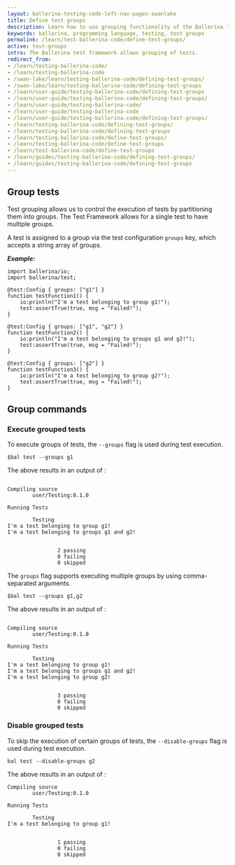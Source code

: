 ```yaml
---
layout: ballerina-testing-code-left-nav-pages-swanlake
title: Define test groups
description: Learn how to use grouping functionality of the Ballerina test framework.
keywords: ballerina, programming language, testing, test groups
permalink: /learn/test-ballerina-code/define-test-groups/
active: test-groups
intro: The Ballerina test framework allows grouping of tests.
redirect_from:
- /learn/testing-ballerina-code/
- /learn/testing-ballerina-code
- /swan-lake/learn/testing-ballerina-code/defining-test-groups/
- /swan-lake/learn/testing-ballerina-code/defining-test-groups
- /learn/user-guide/testing-ballerina-code/defining-test-groups
- /learn/user-guide/testing-ballerina-code/defining-test-groups/
- /learn/user-guide/testing-ballerina-code/
- /learn/user-guide/testing-ballerina-code
- /learn/user-guide/testing-ballerina-code/defining-test-groups/
- /learn/testing-ballerina-code/defining-test-groups/
- /learn/testing-ballerina-code/defining-test-groups
- /learn/testing-ballerina-code/define-test-groups/
- /learn/testing-ballerina-code/define-test-groups
- /learn/test-ballerina-code/define-test-groups
- /learn/guides/testing-ballerina-code/defining-test-groups/
- /learn/guides/testing-ballerina-code/defining-test-groups
---
```


## Group tests
Test grouping allows us to control the execution of tests by partitioning them into groups. The Test Framework allows
for a single test to have multiple groups. 

A test is assigned to a group via the test configuration `groups` key, which accepts a string array of groups. 

***Example:*** 

```ballerina
import ballerina/io;
import ballerina/test;

@test:Config { groups: ["g1"] }
function testFunction1() {
    io:println("I'm a test belonging to group g1!");
    test:assertTrue(true, msg = "Failed!");
}

@test:Config { groups: ["g1", "g2"] }
function testFunction2() {
    io:println("I'm a test belonging to groups g1 and g2!");
    test:assertTrue(true, msg = "Failed!");
}

@test:Config { groups: ["g2"] }
function testFunction3() {
    io:println("I'm a test belonging to group g2!");
    test:assertTrue(true, msg = "Failed!");
}
```

## Group commands

### Execute grouped tests
To execute groups of tests, the `--groups` flag is used during test execution.

```$bal test --groups g1```

The above results in an output of :

```

Compiling source
        user/Testing:0.1.0

Running Tests

        Testing
I'm a test belonging to group g1!
I'm a test belonging to groups g1 and g2!


                2 passing
                0 failing
                0 skipped
```

The `groups` flag supports executing multiple groups by using comma-separated arguments.

```
$bal test --groups g1,g2
```

The above results in an output of :

```

Compiling source
        user/Testing:0.1.0

Running Tests

        Testing
I'm a test belonging to group g1!
I'm a test belonging to groups g1 and g2!
I'm a test belonging to group g2!


                3 passing
                0 failing
                0 skipped
```

### Disable grouped tests

To skip the execution of certain groups of tests, the `--disable-groups` flag is used during test execution.

```bal test --disable-groups g2```

The above results in an output of :

```
Compiling source
        user/Testing:0.1.0

Running Tests

        Testing
I'm a test belonging to group g1!


                1 passing
                0 failing
                0 skipped
```
